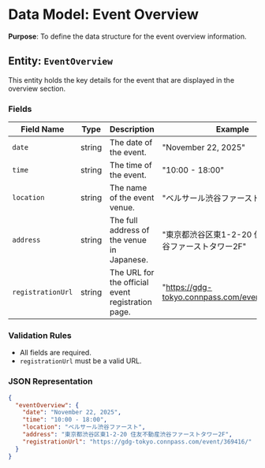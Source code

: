 # Data Model: Event Overview

**Purpose**: To define the data structure for the event overview information.

## Entity: `EventOverview`

This entity holds the key details for the event that are displayed in the overview section.

### Fields

| Field Name | Type | Description | Example |
| --- | --- | --- | --- |
| `date` | string | The date of the event. | "November 22, 2025" |
| `time` | string | The time of the event. | "10:00 - 18:00" |
| `location` | string | The name of the event venue. | "ベルサール渋谷ファースト" |
| `address` | string | The full address of the venue in Japanese. | "東京都渋谷区東1-2-20 住友不動産渋谷ファーストタワー2F" |
| `registrationUrl` | string | The URL for the official event registration page. | "https://gdg-tokyo.connpass.com/event/369416/" |

### Validation Rules

- All fields are required.
- `registrationUrl` must be a valid URL.

### JSON Representation

```json
{
  "eventOverview": {
    "date": "November 22, 2025",
    "time": "10:00 - 18:00",
    "location": "ベルサール渋谷ファースト",
    "address": "東京都渋谷区東1-2-20 住友不動産渋谷ファーストタワー2F",
    "registrationUrl": "https://gdg-tokyo.connpass.com/event/369416/"
  }
}
```
